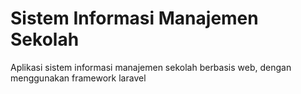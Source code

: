# Sistem Informasi Manajemen Sekolah

Aplikasi sistem informasi manajemen sekolah berbasis web, dengan menggunakan framework laravel
